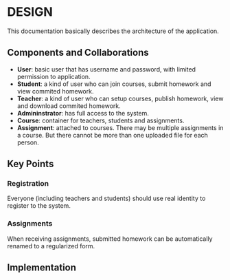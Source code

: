# DESIGN

This documentation basically describes the architecture of the application.

## Components and Collaborations

- **User**: basic user that has username and password, with limited permission
  to application.
- **Student**: a kind of user who can join courses, submit homework and view
  commited homework.
- **Teacher**: a kind of user who can setup courses, publish homework, view
  and download commited homework.
- **Admininstrator**: has full access to the system.
- **Course**: container for teachers, students and assignments.
- **Assignment**: attached to courses. There may be multiple assignments in a
  course. But there cannot be more than one uploaded file for each person.

## Key Points

### Registration
Everyone (including teachers and students) should use real identity to register
to the system.

### Assignments
When receiving assignments, submitted homework can be automatically renamed to a
regularized form.

## Implementation


